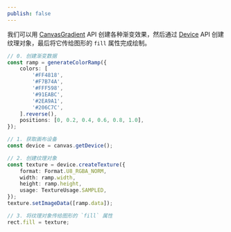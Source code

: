 ```yaml
---
publish: false
---
```


<script setup>
import Gradient from '../../components/Gradient.vue'
</script>

我们可以用 [CanvasGradient] API 创建各种渐变效果，然后通过 [Device] API 创建纹理对象，最后将它传给图形的 `fill` 属性完成绘制。

<Gradient />

```ts
// 0. 创建渐变数据
const ramp = generateColorRamp({
    colors: [
        '#FF4818',
        '#F7B74A',
        '#FFF598',
        '#91EABC',
        '#2EA9A1',
        '#206C7C',
    ].reverse(),
    positions: [0, 0.2, 0.4, 0.6, 0.8, 1.0],
});

// 1. 获取画布设备
const device = canvas.getDevice();

// 2. 创建纹理对象
const texture = device.createTexture({
    format: Format.U8_RGBA_NORM,
    width: ramp.width,
    height: ramp.height,
    usage: TextureUsage.SAMPLED,
});
texture.setImageData([ramp.data]);

// 3. 将纹理对象传给图形的 `fill` 属性
rect.fill = texture;
```

[CanvasGradient]: https://developer.mozilla.org/en-US/docs/Web/API/CanvasGradient
[Device]: /zh/reference/canvas#getdevice
